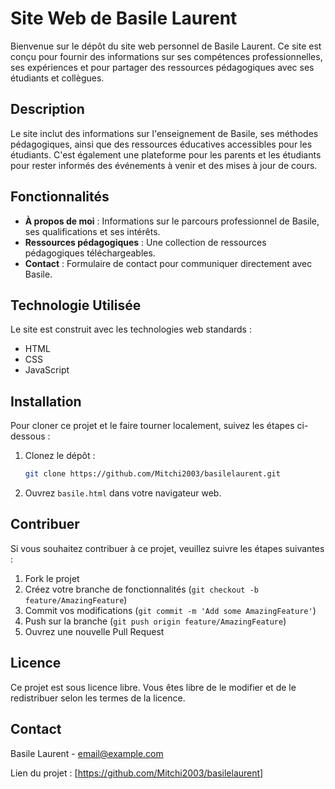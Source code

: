# Site Web de Basile Laurent

Bienvenue sur le dépôt du site web personnel de Basile Laurent. Ce site est conçu pour fournir des informations sur ses compétences professionnelles, ses expériences et pour partager des ressources pédagogiques avec ses étudiants et collègues.

## Description

Le site inclut des informations sur l'enseignement de Basile, ses méthodes pédagogiques, ainsi que des ressources éducatives accessibles pour les étudiants. C'est également une plateforme pour les parents et les étudiants pour rester informés des événements à venir et des mises à jour de cours.

## Fonctionnalités

- **À propos de moi** : Informations sur le parcours professionnel de Basile, ses qualifications et ses intérêts.
- **Ressources pédagogiques** : Une collection de ressources pédagogiques téléchargeables.
- **Contact** : Formulaire de contact pour communiquer directement avec Basile.

## Technologie Utilisée

Le site est construit avec les technologies web standards :
- HTML
- CSS
- JavaScript

## Installation

Pour cloner ce projet et le faire tourner localement, suivez les étapes ci-dessous :

1. Clonez le dépôt :
    ```bash
    git clone https://github.com/Mitchi2003/basilelaurent.git
    ```
2. Ouvrez `basile.html` dans votre navigateur web.

## Contribuer

Si vous souhaitez contribuer à ce projet, veuillez suivre les étapes suivantes :

1. Fork le projet
2. Créez votre branche de fonctionnalités (`git checkout -b feature/AmazingFeature`)
3. Commit vos modifications (`git commit -m 'Add some AmazingFeature'`)
4. Push sur la branche (`git push origin feature/AmazingFeature`)
5. Ouvrez une nouvelle Pull Request

## Licence

Ce projet est sous licence libre. Vous êtes libre de le modifier et de le redistribuer selon les termes de la licence.

## Contact

Basile Laurent - email@example.com

Lien du projet : [https://github.com/Mitchi2003/basilelaurent]
